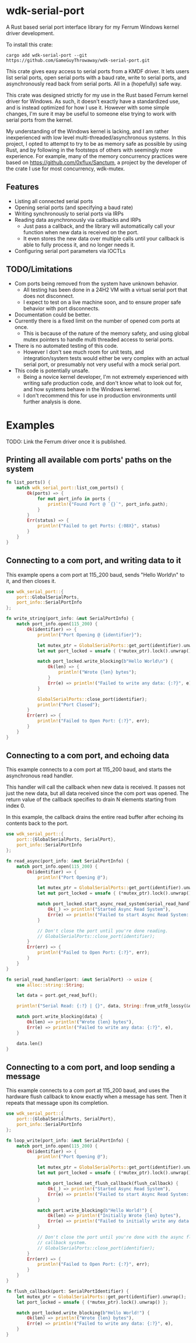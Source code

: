 
# wdk-serial-port

A Rust based serial port interface library for my Ferrum Windows kernel driver development.

To install this crate:
```
cargo add wdk-serial-port --git https://github.com/GameGuyThrowaway/wdk-serial-port.git
```

This crate gives easy access to serial ports from a KMDF driver. It lets users list serial ports, open serial ports with
a baud rate, write to serial ports, and asynchronously read back from serial ports. All in a (hopefully) safe way.

This crate was designed strictly for my use in the Rust based Ferrum kernel driver for Windows. As such, it doesn't
exactly have a standardized use, and is instead optimized for how I use it. However with some simple changes, I'm sure
it may be useful to someone else trying to work with serial ports from the kernel.

My understanding of the Windows kernel is lacking, and I am rather inexperienced with low level
multi-threaded/asynchronous systems. In this project, I opted to attempt to try to be as memory safe as possible by
using Rust, and by following in the footsteps of others with seemingly more experience. For example, many of the memory
concurrency practices were based on https://github.com/0xflux/Sanctum, a project by the developer of the crate I use for
most concurrency, wdk-mutex.

## Features

* Listing all connected serial ports
* Opening serial ports (and specifying a baud rate)
* Writing synchronously to serial ports via IRPs
* Reading data asynchronously via callbacks and IRPs
    * Just pass a callback, and the library will automatically call your function when new data is received on the port.
    * It even stores the new data over multiple calls until your callback is able to fully process it, and no longer
      needs it.
* Configuring serial port parameters via IOCTLs

## TODO/Limitations

* Com ports being removed from the system have unknown behavior.
    * All testing has been done in a 24H2 VM with a virtual serial port that does not disconnect.
    * I expect to test on a live machine soon, and to ensure proper safe behavior with port disconnects.
* Documentation could be better.
* Currently there is a fixed limit on the number of opened com ports at once.
    * This is because of the nature of the memory safety, and using global mutex pointers to handle multi threaded
      access to serial ports.
* There is no automated testing of this code.
    * However I don't see much room for unit tests, and integration/system tests would either be very complex with an
      actual serial port, or presumably not very useful with a mock serial port.
* This code is potentially unsafe.
    * Being a novice kernel developer, I'm not extremely experienced with writing safe production code, and don't know
      what to look out for, and how systems behave in the Windows kernel.
    * I don't recommend this for use in production environments until further analysis is done.

# Examples

TODO: Link the Ferrum driver once it is published.

## Printing all available com ports' paths on the system

```rust
fn list_ports() {
    match wdk_serial_port::list_com_ports() {
        Ok(ports) => {
            for mut port_info in ports {
                println!("Found Port @ `{}`", port_info.path);
            }
        }
        Err(status) => {
            println!("Failed to get Ports: {:08X}", status)
        }
    }
}
```

## Connecting to a com port, and writing data to it

This example opens a com port at 115_200 baud, sends "Hello World\n" to it, and then closes it.

```rust
use wdk_serial_port::{
    port::GlobalSerialPorts,
    port_info::SerialPortInfo
};

fn write_string(port_info: &mut SerialPortInfo) {
    match port_info.open(115_200) {
        Ok(identifier) => {
            println!("Port Opening @ {identifier}");

            let mutex_ptr = GlobalSerialPorts::get_port(identifier).unwrap();
            let mut port_locked = unsafe { (*mutex_ptr).lock().unwrap() };

            match port_locked.write_blocking(b"Hello World\n") {
                Ok(len) => {
                    println!("Wrote {len} bytes");
                }
                Err(e) => println!("Failed to write any data: {:?}", e),
            }

            GlobalSerialPorts::close_port(identifier);
            println!("Port Closed");
        }
        Err(err) => {
            println!("Failed to Open Port: {:?}", err);
        }
    }
}
```

## Connecting to a com port, and echoing data

This example connects to a com port at 115_200 baud, and starts the asynchronous read handler.

This handler will call the callback when new data is received. It passes not just the new data, but all data received
since the com port was opened. The return value of the callback specifies to drain N elements starting from index 0.

In this example, the callback drains the entire read buffer after echoing its contents back to the port.

```rust
use wdk_serial_port::{
    port::{GlobalSerialPorts, SerialPort},
    port_info::SerialPortInfo
};

fn read_async(port_info: &mut SerialPortInfo) {
    match port_info.open(115_200) {
        Ok(identifier) => {
            println!("Port Opening @");

            let mutex_ptr = GlobalSerialPorts::get_port(identifier).unwrap();
            let mut port_locked = unsafe { (*mutex_ptr).lock().unwrap() };

            match port_locked.start_async_read_system(serial_read_handler) {
                Ok(_) => println!("Started Async Read System"),
                Err(e) => println!("Failed to start Async Read System: {:?}", e),
            }

            // Don't close the port until you're done reading.
            // GlobalSerialPorts::close_port(identifier);
        }
        Err(err) => {
            println!("Failed to Open Port: {:?}", err);
        }
    }
}

fn serial_read_handler(port: &mut SerialPort) -> usize {
    use alloc::string::String;

    let data = port.get_read_buf();

    println!("Serial Read: {:?} | {}", data, String::from_utf8_lossy(&data));

    match port.write_blocking(data) {
        Ok(len) => println!("Wrote {len} bytes"),
        Err(e) => println!("Failed to write any data: {:?}", e),
    }

    data.len()
}
```


## Connecting to a com port, and loop sending a message

This example connects to a com port at 115_200 baud, and uses the hardware flush callback to know exactly when a message
has sent. Then it repeats that message upon its completion.

```rust
use wdk_serial_port::{
    port::{GlobalSerialPorts, SerialPort},
    port_info::SerialPortInfo
};

fn loop_write(port_info: &mut SerialPortInfo) {
    match port_info.open(115_200) {
        Ok(identifier) => {
            println!("Port Opening @");

            let mutex_ptr = GlobalSerialPorts::get_port(identifier).unwrap();
            let mut port_locked = unsafe { (*mutex_ptr).lock().unwrap() };

            match port_locked.set_flush_callback(flush_callback) {
                Ok(_) => println!("Started Async Read System"),
                Err(e) => println!("Failed to start Async Read System: {:?}", e),
            }

            match port.write_blocking(b"Hello World!") {
                Ok(len) => println!("Initially Wrote {len} bytes"),
                Err(e) => println!("Failed to initially write any data: {:?}", e),
            }

            // Don't close the port until you're done with the async flush
            // callback system.
            // GlobalSerialPorts::close_port(identifier);
        }
        Err(err) => {
            println!("Failed to Open Port: {:?}", err);
        }
    }
}

fn flush_callback(port: SerialPortIdentifier) {
    let mutex_ptr = GlobalSerialPorts::get_port(identifier).unwrap();
    let port_locked = unsafe { (*mutex_ptr).lock().unwrap() };

    match port_locked.write_blocking(b"Hello World!") {
        Ok(len) => println!("Wrote {len} bytes"),
        Err(e) => println!("Failed to write any data: {:?}", e),
    }
}
```

